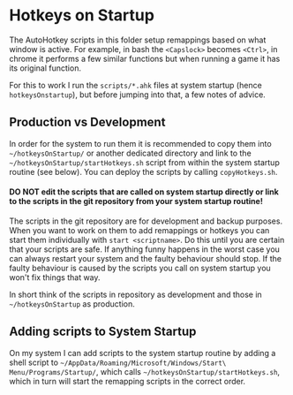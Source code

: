 # Hotkeys on Startup
The AutoHotkey scripts in this folder setup remappings based on what window is active. For example, in bash the `<Capslock>` becomes `<Ctrl>`, in chrome it performs a few similar functions but when running a game it has its original function.

For this to work I run the `scripts/*.ahk` files at system startup (hence `hotkeysOnstartup`), but before jumping into that, a few notes of advice.

## Production vs Development
In order for the system to run them it is recommended to copy them into `~/hotkeysOnStartup/` or another dedicated directory and link to the `~/hotkeysOnStartup/startHotkeys.sh` script from within the system startup routine (see below). You can deploy the scripts by calling `copyHotkeys.sh`.

#### DO NOT edit the scripts that are called on system startup directly or link to the scripts in the git repository from your system startup routine!
The scripts in the git repository are for development and backup purposes. When you want to work on them to add remappings or hotkeys you can start them individually with `start <scriptname>`. Do this until you are certain that your scripts are safe. If anything funny happens in the worst case you can always restart your system and the faulty behaviour should stop. If the faulty behaviour is caused by the scripts you call on system startup you won't fix things that way. 

In short think of the scripts in repository as development and those in `~/hotkeysOnStartup` as production.

## Adding scripts to System Startup
On my system I can add scripts to the system startup routine by adding a shell script to `~/AppData/Roaming/Microsoft/Windows/Start\ Menu/Programs/Startup/`, which calls `~/hotkeysOnStartup/startHotkeys.sh`, which in turn will start the remapping scripts in the correct order.

